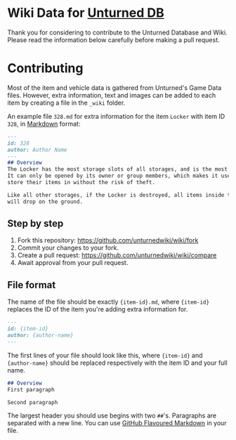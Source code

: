 # Wiki Data for [Unturned DB](https://unturned.wiki)

Thank you for considering to contribute to the Unturned Database and Wiki. Please read the information below carefully before making a pull request.


# Contributing
Most of the item and vehicle data is gathered from Unturned's Game Data files.
However, extra information, text and images can be added to each item by creating a file in the `_wiki` folder.

An example file `328.md` for extra information for the item `Locker` with item ID `328`, in [Markdown](https://guides.github.com/features/mastering-markdown/) format:

```markdown
---
id: 328
author: Author Name
---
## Overview
The Locker has the most storage slots of all storages, and is the most durable storage.
It can only be opened by its owner or group members, which makes it useful for players to
store their items in without the risk of theft.

Like all other storages, if the Locker is destroyed, all items inside the Locker
will drop on the ground.
```

## Step by step

1. Fork this repository: https://github.com/unturnedwiki/wiki/fork
2. Commit your changes to your fork.
3. Create a pull request: https://github.com/unturnedwiki/wiki/compare
4. Await approval from your pull request.

## File format
The name of the file should be exactly `{item-id}.md`, where `{item-id}` replaces the ID of the item you're adding extra information for.

```markdown
---
id: {item-id}
author: {author-name}
---
```
The first lines of your file should look like this, where `{item-id}` and `{author-name}` should be replaced respectively with the item ID and your full name.

```markdown
## Overview
First paragraph

Second paragraph
```
The largest header you should use begins with two `##`'s. Paragraphs are separated with a new line. You can use [GitHub Flavoured Markdown](https://guides.github.com/features/mastering-markdown/) in your file.
